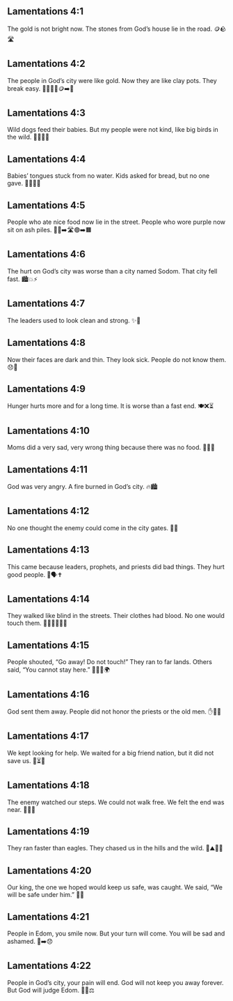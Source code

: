 ## Lamentations 4:1
The gold is not bright now. The stones from God’s house lie in the road. 🪙🪨🛣️
## Lamentations 4:2
The people in God’s city were like gold. Now they are like clay pots. They break easy. 🧍‍♂️🧍‍♀️🪙➡️🥣
## Lamentations 4:3
Wild dogs feed their babies. But my people were not kind, like big birds in the wild. 🐕‍🦺🍼🦤
## Lamentations 4:4
Babies’ tongues stuck from no water. Kids asked for bread, but no one gave. 👶💧❌🍞
## Lamentations 4:5
People who ate nice food now lie in the street. People who wore purple now sit on ash piles. 🍇🍞➡️🛣️🟣➡️🟫
## Lamentations 4:6
The hurt on God’s city was worse than a city named Sodom. That city fell fast. 🏙️💥⚡
## Lamentations 4:7
The leaders used to look clean and strong. ✨💪
## Lamentations 4:8
Now their faces are dark and thin. They look sick. People do not know them. 😞🖤
## Lamentations 4:9
Hunger hurts more and for a long time. It is worse than a fast end. 🍽️❌⏳
## Lamentations 4:10
Moms did a very sad, very wrong thing because there was no food. 🥺🍞❌
## Lamentations 4:11
God was very angry. A fire burned in God’s city. 🔥🏙️
## Lamentations 4:12
No one thought the enemy could come in the city gates. 🚪😮
## Lamentations 4:13
This came because leaders, prophets, and priests did bad things. They hurt good people. 👑🗣️✝️
## Lamentations 4:14
They walked like blind in the streets. Their clothes had blood. No one would touch them. 🚶‍♂️🚶‍♀️😵🚫
## Lamentations 4:15
People shouted, “Go away! Do not touch!” They ran to far lands. Others said, “You cannot stay here.” 📢🏃‍♂️🌍
## Lamentations 4:16
God sent them away. People did not honor the priests or the old men. ✋🧑‍🦳
## Lamentations 4:17
We kept looking for help. We waited for a big friend nation, but it did not save us. 👀⏳🌐
## Lamentations 4:18
The enemy watched our steps. We could not walk free. We felt the end was near. 👣👀🚫
## Lamentations 4:19
They ran faster than eagles. They chased us in the hills and the wild. 🦅⛰️🏃‍♀️
## Lamentations 4:20
Our king, the one we hoped would keep us safe, was caught. We said, “We will be safe under him.” 👑🎣
## Lamentations 4:21
People in Edom, you smile now. But your turn will come. You will be sad and ashamed. 🙂➡️😞
## Lamentations 4:22
People in God’s city, your pain will end. God will not keep you away forever. But God will judge Edom. 🌅🙏⚖️
